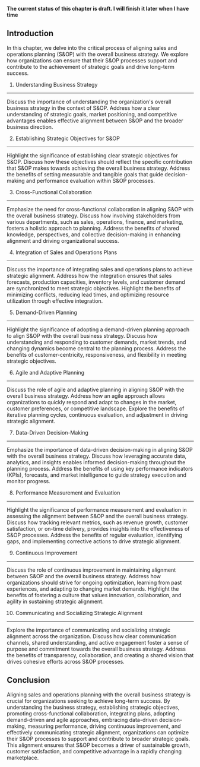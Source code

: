 **The current status of this chapter is draft. I will finish it later when I have time**

Introduction
------------

In this chapter, we delve into the critical process of aligning sales and operations planning (S\&OP) with the overall business strategy. We explore how organizations can ensure that their S\&OP processes support and contribute to the achievement of strategic goals and drive long-term success.

1. Understanding Business Strategy
----------------------------------

Discuss the importance of understanding the organization's overall business strategy in the context of S\&OP. Address how a clear understanding of strategic goals, market positioning, and competitive advantages enables effective alignment between S\&OP and the broader business direction.

2. Establishing Strategic Objectives for S\&OP
----------------------------------------------

Highlight the significance of establishing clear strategic objectives for S\&OP. Discuss how these objectives should reflect the specific contribution that S\&OP makes towards achieving the overall business strategy. Address the benefits of setting measurable and tangible goals that guide decision-making and performance evaluation within S\&OP processes.

3. Cross-Functional Collaboration
---------------------------------

Emphasize the need for cross-functional collaboration in aligning S\&OP with the overall business strategy. Discuss how involving stakeholders from various departments, such as sales, operations, finance, and marketing, fosters a holistic approach to planning. Address the benefits of shared knowledge, perspectives, and collective decision-making in enhancing alignment and driving organizational success.

4. Integration of Sales and Operations Plans
--------------------------------------------

Discuss the importance of integrating sales and operations plans to achieve strategic alignment. Address how the integration ensures that sales forecasts, production capacities, inventory levels, and customer demand are synchronized to meet strategic objectives. Highlight the benefits of minimizing conflicts, reducing lead times, and optimizing resource utilization through effective integration.

5. Demand-Driven Planning
-------------------------

Highlight the significance of adopting a demand-driven planning approach to align S\&OP with the overall business strategy. Discuss how understanding and responding to customer demands, market trends, and changing dynamics become central to the planning process. Address the benefits of customer-centricity, responsiveness, and flexibility in meeting strategic objectives.

6. Agile and Adaptive Planning
------------------------------

Discuss the role of agile and adaptive planning in aligning S\&OP with the overall business strategy. Address how an agile approach allows organizations to quickly respond and adapt to changes in the market, customer preferences, or competitive landscape. Explore the benefits of iterative planning cycles, continuous evaluation, and adjustment in driving strategic alignment.

7. Data-Driven Decision-Making
------------------------------

Emphasize the importance of data-driven decision-making in aligning S\&OP with the overall business strategy. Discuss how leveraging accurate data, analytics, and insights enables informed decision-making throughout the planning process. Address the benefits of using key performance indicators (KPIs), forecasts, and market intelligence to guide strategy execution and monitor progress.

8. Performance Measurement and Evaluation
-----------------------------------------

Highlight the significance of performance measurement and evaluation in assessing the alignment between S\&OP and the overall business strategy. Discuss how tracking relevant metrics, such as revenue growth, customer satisfaction, or on-time delivery, provides insights into the effectiveness of S\&OP processes. Address the benefits of regular evaluation, identifying gaps, and implementing corrective actions to drive strategic alignment.

9. Continuous Improvement
-------------------------

Discuss the role of continuous improvement in maintaining alignment between S\&OP and the overall business strategy. Address how organizations should strive for ongoing optimization, learning from past experiences, and adapting to changing market demands. Highlight the benefits of fostering a culture that values innovation, collaboration, and agility in sustaining strategic alignment.

10. Communicating and Socializing Strategic Alignment
-----------------------------------------------------

Explore the importance of communicating and socializing strategic alignment across the organization. Discuss how clear communication channels, shared understanding, and active engagement foster a sense of purpose and commitment towards the overall business strategy. Address the benefits of transparency, collaboration, and creating a shared vision that drives cohesive efforts across S\&OP processes.

Conclusion
----------

Aligning sales and operations planning with the overall business strategy is crucial for organizations seeking to achieve long-term success. By understanding the business strategy, establishing strategic objectives, promoting cross-functional collaboration, integrating plans, adopting demand-driven and agile approaches, embracing data-driven decision-making, measuring performance, driving continuous improvement, and effectively communicating strategic alignment, organizations can optimize their S\&OP processes to support and contribute to broader strategic goals. This alignment ensures that S\&OP becomes a driver of sustainable growth, customer satisfaction, and competitive advantage in a rapidly changing marketplace.
